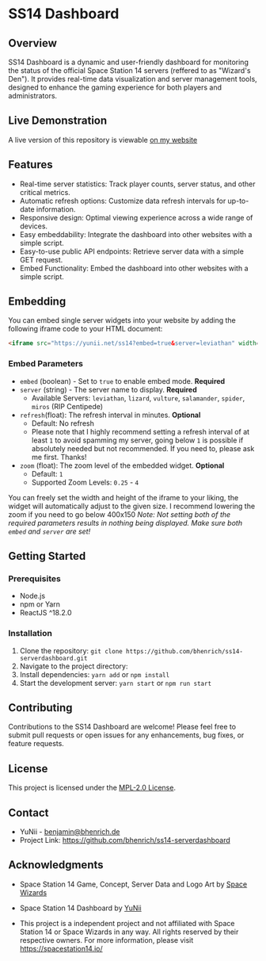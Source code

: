 # SS14 Dashboard

## Overview
SS14 Dashboard is a dynamic and user-friendly dashboard for monitoring the status of the official Space Station 14 servers (reffered to as "Wizard's Den"). It provides real-time data visualization and server management tools, designed to enhance the gaming experience for both players and administrators.

## Live Demonstration
A live version of this repository is viewable [on my website](https://yunii.net/ss14)

## Features
- Real-time server statistics: Track player counts, server status, and other critical metrics.
- Automatic refresh options: Customize data refresh intervals for up-to-date information.
- Responsive design: Optimal viewing experience across a wide range of devices.
- Easy embeddability: Integrate the dashboard into other websites with a simple script.
- Easy-to-use public API endpoints: Retrieve server data with a simple GET request.
- Embed Functionality: Embed the dashboard into other websites with a simple script.

## Embedding
You can embed single server widgets into your website by adding the following iframe code to your HTML document:
```html
<iframe src="https://yunii.net/ss14?embed=true&server=leviathan" width="420px" height="150px" frameborder="0" scrolling="no"></iframe>
```
### Embed Parameters
- `embed` (boolean) - Set to `true` to enable embed mode. **Required**
- `server` (string) - The server name to display. **Required**
  - Available Servers: `leviathan`, `lizard`, `vulture`, `salamander`, `spider`, `miros` (RIP Centipede)
- `refresh`(float): The refresh interval in minutes. **Optional**
  - Default: No refresh
  - Please note that I highly recommend setting a refresh interval of at least `1` to avoid spamming my server, going below `1` is possible if absolutely needed but not recommended. If you need to, please ask me first. Thanks!
- `zoom` (float): The zoom level of the embedded widget. **Optional**
  - Default: `1`
  - Supported Zoom Levels: `0.25` - `4`

You can freely set the width and height of the iframe to your liking, the widget will automatically adjust to the given size. I recommend lowering the zoom if you need to go below 400x150
*Note: Not setting both of the required parameters results in nothing being displayed. Make sure both `embed` and `server` are set!*

## Getting Started

### Prerequisites
- Node.js
- npm or Yarn
- ReactJS ^18.2.0

### Installation
1. Clone the repository:
`git clone https://github.com/bhenrich/ss14-serverdashboard.git`
2. Navigate to the project directory:
3. Install dependencies:
`yarn add` or `npm install`
4. Start the development server:
`yarn start` or `npm run start`


## Contributing
Contributions to the SS14 Dashboard are welcome! Please feel free to submit pull requests or open issues for any enhancements, bug fixes, or feature requests.

## License
This project is licensed under the [MPL-2.0 License](LICENSE).

## Contact
- YuNii - benjamin@bhenrich.de
- Project Link: https://github.com/bhenrich/ss14-serverdashboard

## Acknowledgments
- Space Station 14 Game, Concept, Server Data and Logo Art by [Space Wizards](https://github.com/space-wizards)
- Space Station 14 Dashboard by [YuNii](https://github.com/bhenrich)

- This project is a independent project and not affiliated with Space Station 14 or Space Wizards in any way. All rights reserved by their respective owners. For more information, please visit https://spacestation14.io/
